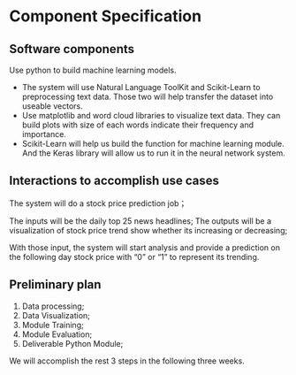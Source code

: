 # Component Specification

## Software components

Use python to build machine learning models.
- The system will use Natural Language ToolKit and Scikit-Learn to preprocessing text data. Those two will help transfer the dataset into useable vectors.
- Use matplotlib and word cloud libraries to visualize text data. They can build plots with size of each words indicate their frequency and importance.
- Scikit-Learn will help us build the function for machine learning module. And the Keras library will allow us to run it in the neural network system.

## Interactions to accomplish use cases
The system will do a stock price prediction job；

The inputs will be the daily top 25 news headlines;
The outputs will be a visualization of stock price trend show whether its increasing or decreasing;

With those input, the system will start analysis and provide a prediction on the following day stock price with “0” or “1” to represent its trending. 

## Preliminary plan

1.	Data processing;
2.	Data Visualization;
3.	Module Training;
4.	Module Evaluation;
5.	Deliverable Python Module;

We will accomplish the rest 3 steps in the following three weeks.
